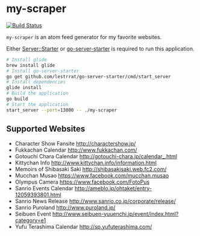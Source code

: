 # my-scraper

[![Build Status](https://travis-ci.org/mono0x/my-scraper.svg)](https://travis-ci.org/mono0x/my-scraper)

`my-scraper` is an atom feed generator for my favorite websites.

Either [Server::Starter](https://metacpan.org/pod/Server::Starter) or [go-server-starter](https://github.com/lestrrat/go-server-starter) is required to run this application.

```sh
# Install glide
brew install glide
# Install go-server-starter
go get github.com/lestrrat/go-server-starter/cmd/start_server
# Install dependencies
glide install
# Build the application
go build
# Start the application
start_server --port=13000 -- ./my-scraper
```

## Supported Websites

- Character Show Fansite <http://charactershow.jp/>
- Fukkachan Calendar <http://www.fukkachan.com/>
- Gotouchi Chara Calendar <http://gotouchi-chara.jp/calendar_.html>
- Kittychan Info <http://www.kittychan.info/information.html>
- Memoirs of Shibasaki Saki <http://shibasakisaki.web.fc2.com/>
- Mucchan Musao <https://www.facebook.com/mucchan.musao>
- Olympus Camera <https://www.facebook.com/FotoPus>
- Sanrio Events Calendar <http://ameblo.jp/ohtaket/entry-12059393801.html>
- Sanrio News Release <http://www.sanrio.co.jp/corporate/release/>
- Sanrio Puroland <http://www.puroland.jp/>
- Seibuen Event <http://www.seibuen-yuuenchi.jp/event/index.html?category=e1>
- Yufu Terashima Calendar <http://sp.yufuterashima.com/>

